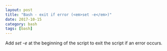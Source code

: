 ```yaml
---
layout: post
title: "Bash - exit if error (<em>set -e</em>)"
date: 2017-10-15
category: bash
tags: [bash]
---
```


Add <em>set -e</em> at the beginning of the script to exit the script if an error occurs.
